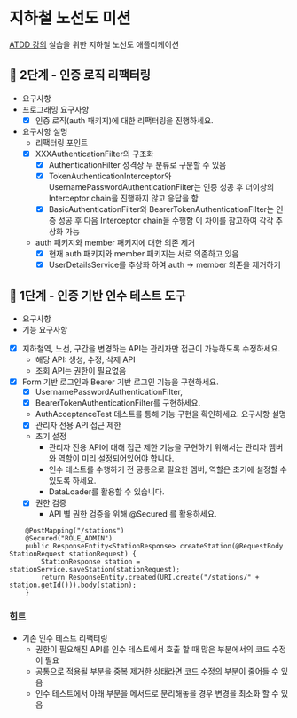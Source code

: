 # 지하철 노선도 미션
[ATDD 강의](https://edu.nextstep.camp/c/R89PYi5H) 실습을 위한 지하철 노선도 애플리케이션

## 🚀 2단계 - 인증 로직 리팩터링
- 요구사항
- 프로그래밍 요구사항
  - [x] 인증 로직(auth 패키지)에 대한 리팩터링을 진행하세요.
- 요구사항 설명
  - 리팩터링 포인트
  - [x] XXXAuthenticationFilter의 구조화
    - [x] AuthenticationFilter 성격상 두 분류로 구분할 수 있음
    - [x] TokenAuthenticationInterceptor와 UsernamePasswordAuthenticationFilter는 인증 성공 후 더이상의 Interceptor chain을 진행하지 않고 응답을 함
    - [x] BasicAuthenticationFilter와 BearerTokenAuthenticationFilter는 인증 성공 후 다음 Interceptor chain을 수행함 
    이 차이를 참고하여 각각 추상화 가능
  - auth 패키지와 member 패키지에 대한 의존 제거
    - [x] 현재 auth 패키지와 member 패키지는 서로 의존하고 있음
    - [x] UserDetailsService를 추상화 하여 auth -> member 의존을 제거하기

## 🚀 1단계 - 인증 기반 인수 테스트 도구

- 요구사항
- 기능 요구사항 
- [x] 지하철역, 노선, 구간을 변경하는 API는 관리자만 접근이 가능하도록 수정하세요. 
  - 해당 API: 생성, 수정, 삭제 API 
  - 조회 API는 권한이 필요없음
- [x] Form 기반 로그인과 Bearer 기반 로그인 기능을 구현하세요.
  - [x] UsernamePasswordAuthenticationFilter, 
  - [x] BearerTokenAuthenticationFilter를 구현하세요.
  - AuthAcceptanceTest 테스트를 통해 기능 구현을 확인하세요.
요구사항 설명
  - [x] 관리자 전용 API 접근 제한
  - 초기 설정
    - 관리자 전용 API에 대해 접근 제한 기능을 구현하기 위해서는 관리자 멤버와 역할이 미리 설정되어있어야 합니다.
    - 인수 테스트를 수행하기 전 공통으로 필요한 멤버, 역할은 초기에 설정할 수 있도록 하세요.
    - DataLoader를 활용할 수 있습니다.
  - [x] 권한 검증
    - API 별 권한 검증을 위해 @Secured 를 활용하세요.
```
    @PostMapping("/stations")
    @Secured("ROLE_ADMIN")
    public ResponseEntity<StationResponse> createStation(@RequestBody StationRequest stationRequest) {
        StationResponse station = stationService.saveStation(stationRequest);
        return ResponseEntity.created(URI.create("/stations/" + station.getId())).body(station);
    }
```

### 힌트
- 기존 인수 테스트 리팩터링 
  - 권한이 필요해진 API를 인수 테스트에서 호출 할 때 많은 부분에서의 코드 수정이 필요 
  - 공통으로 적용될 부분을 중복 제거한 상태라면 코드 수정의 부분이 줄어들 수 있음 
  - 인수 테스트에서 아래 부분을 메서드로 분리해놓을 경우 변경을 최소화 할 수 있음